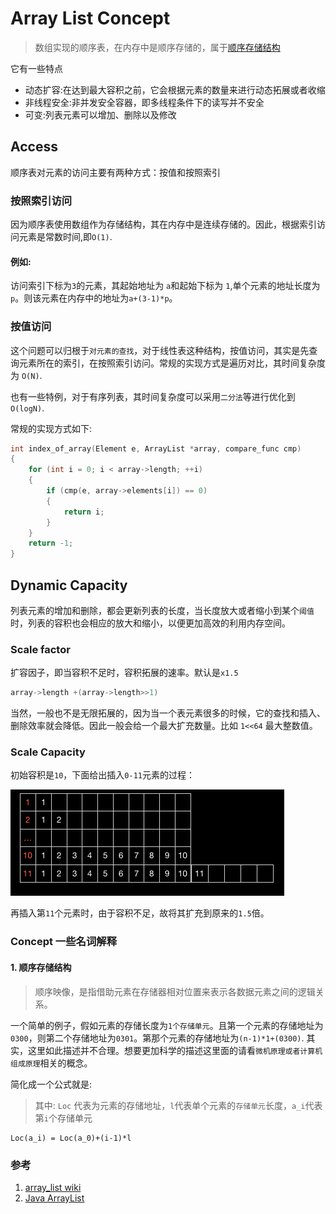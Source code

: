 # Array List Concept
> 数组实现的顺序表，在内存中是顺序存储的，属于[顺序存储结构](#concept1)

它有一些特点
+ 动态扩容:在达到最大容积之前，它会根据元素的数量来进行动态拓展或者收缩
+ 非线程安全:非并发安全容器，即多线程条件下的读写并不安全
+ 可变:列表元素可以增加、删除以及修改

## Access 
顺序表对元素的访问主要有两种方式：按值和按照索引

### 按照索引访问

因为顺序表使用数组作为存储结构，其在内存中是连续存储的。因此，根据索引访问元素是常数时间,即`O(1)`.

#### 例如:
访问索引下标为`3`的元素，其起始地址为 `a`和起始下标为 `1`,单个元素的地址长度为 `p`。则该元素在内存中的地址为`a+(3-1)*p`。 

### 按值访问

这个问题可以归根于`对元素的查找`，对于线性表这种结构，按值访问，其实是先查询元素所在的索引，在按照索引访问。常规的实现方式是遍历对比，其时间复杂度为 `O(N)`.

也有一些特例，对于有序列表，其时间复杂度可以采用`二分法`等进行优化到 `O(logN)`.

常规的实现方式如下:
```c
int index_of_array(Element e, ArrayList *array, compare_func cmp)
{
    for (int i = 0; i < array->length; ++i)
    {
        if (cmp(e, array->elements[i]) == 0)
        {
            return i;
        }
    }
    return -1;
}

```

## Dynamic Capacity

列表元素的增加和删除，都会更新列表的长度，当长度放大或者缩小到某个`阈值`时，列表的容积也会相应的放大和缩小，以便更加高效的利用内存空间。

### Scale factor
扩容因子，即当容积不足时，容积拓展的速率。默认是`x1.5`

```c
array->length +(array->length>>1) 
```
当然，一般也不是无限拓展的，因为当一个表元素很多的时候，它的查找和插入、删除效率就会降低。因此一般会给一个最大扩充数量。比如 `1<<64` 最大整数值。

### Scale Capacity

初始容积是`10`，下面给出插入`0-11`元素的过程：

![](https://raw.githubusercontent.com/hsjfans/git_resource/master/20190409122025.png)

再插入第`11`个元素时，由于容积不足，故将其扩充到原来的`1.5`倍。



























### Concept 一些名词解释

#### <span id="concept1">1. 顺序存储结构</span>
> 顺序映像，是指借助元素在存储器相对位置来表示各数据元素之间的逻辑关系。

一个简单的例子，假如元素的存储长度为`1个存储单元`。且第一个元素的存储地址为`0300`，则第二个存储地址为`0301`。第那个元素的存储地址为`(n-1)*1+(0300)`.
其实，这里如此描述并不合理。想要更加科学的描述这里面的请看`微机原理或者计算机组成原理`相关的概念。

简化成一个公式就是:
> 其中: `Loc` 代表为元素的存储地址，`l`代表单个元素的`存储单元`长度，`a_i`代表第`i`个存储单元

```
Loc(a_i) = Loc(a_0)+(i-1)*l

```
### 参考

1. [array_list wiki](https://en.wikipedia.org/wiki/Dynamic_array)
2. [Java ArrayList](https://octoperf.com/blog/2018/03/19/java-arraylist/)
